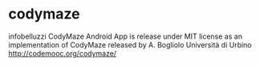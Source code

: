 # codymaze
 infobelluzzi CodyMaze Android App is release under MIT license as an implementation of CodyMaze released by A. Bogliolo Università di Urbino http://codemooc.org/codymaze/  
